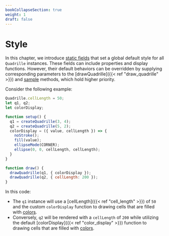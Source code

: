 ```yaml
---
bookCollapseSection: true
weight: 1
draft: false
---
```


# Style

In this chapter, we introduce [static fields](https://developer.mozilla.org/en-US/docs/Web/JavaScript/Reference/Classes/static) that set a global default style for all `Quadrille` instances. These fields can include properties and display functions. However, their default behaviors can be overridden by supplying corresponding parameters to the [drawQuadrille]({{< ref "draw_quadrille" >}}) and [sample](https://objetos.github.io/p5.quadrille.js/docs/visual_computing/sample/) methods, which hold higher priority.

Consider the following example:

```javascript
Quadrille.cellLength = 50;
let q1, q2;
let colorDisplay;

function setup() {
  q1 = createQuadrille(3, 4);
  q2 = createQuadrille(5, 2);
  colorDisplay = ({ value, cellLength }) => {
    noStroke();
    fill(value);
    ellipseMode(CORNER);
    ellipse(0, 0, cellLength, cellLength);
  }
}

function draw() {
  drawQuadrille(q1, { colorDisplay });
  drawQuadrille(q2, { cellLength: 200 });
}
```

In this code:

* The `q1` instance will use a [cellLength]({{< ref "cell_length" >}}) of `50` and the custom `colorDisplay` function to drawing cells that are filled with [colors](https://p5js.org/reference/#/p5.Color).
* Conversely, `q2` will be rendered with a `cellLength` of `200` while utilizing the default [colorDisplay]({{< ref "color_display" >}}) function to drawing cells that are filled with [colors](https://p5js.org/reference/#/p5.Color).